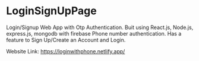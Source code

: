 # LoginSignUpPage
Login/Signup Web App with Otp Authentication.
Buit using React.js, Node.js, express.js, mongodb with firebase Phone number authentication.
Has a feature to Sign Up/Create an Account and Login.

Website Link: https://loginwithphone.netlify.app/
